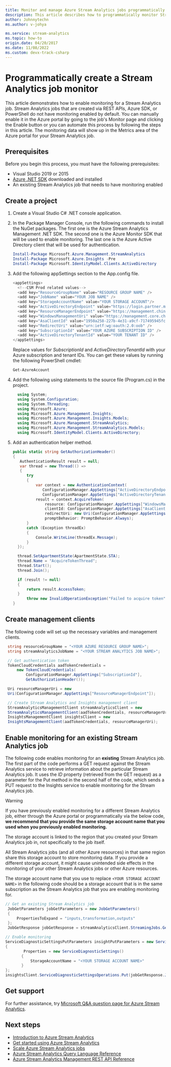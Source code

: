 ```yaml
---
title: Monitor and manage Azure Stream Analytics jobs programmatically
description: This article describes how to programmatically monitor Stream Analytics jobs created via REST APIs, Azure SDK, or PowerShell.
author: Johnnytechn
ms.author: v-johya

ms.service: stream-analytics
ms.topic: how-to
origin.date: 04/20/2017
ms.date: 11/08/2022
ms.custom: devx-track-csharp
---
```


# Programmatically create a Stream Analytics job monitor

This article demonstrates how to enable monitoring for a Stream Analytics job. Stream Analytics jobs that are created via REST APIs, Azure SDK, or PowerShell do not have monitoring enabled by default. You can manually enable it in the Azure portal by going to the job's Monitor page and clicking the Enable button or you can automate this process by following the steps in this article. The monitoring data will show up in the Metrics area of the Azure portal for your Stream Analytics job.

## Prerequisites

Before you begin this process, you must have the following prerequisites:

* Visual Studio 2019 or 2015
* [Azure .NET SDK](/downloads/) downloaded and installed
* An existing Stream Analytics job that needs to have monitoring enabled

## Create a project

1. Create a Visual Studio C# .NET console application.
2. In the Package Manager Console, run the following commands to install the NuGet packages. The first one is the Azure Stream Analytics Management .NET SDK. The second one is the Azure Monitor SDK that will be used to enable monitoring. The last one is the Azure Active Directory client that will be used for authentication.
   
   ```powershell
   Install-Package Microsoft.Azure.Management.StreamAnalytics
   Install-Package Microsoft.Azure.Insights -Pre
   Install-Package Microsoft.IdentityModel.Clients.ActiveDirectory
   ```
3. Add the following appSettings section to the App.config file.
   
   ```csharp
   <appSettings>
     <!--CSM Prod related values-->
     <add key="ResourceGroupName" value="RESOURCE GROUP NAME" />
     <add key="JobName" value="YOUR JOB NAME" />
     <add key="StorageAccountName" value="YOUR STORAGE ACCOUNT"/>
     <add key="ActiveDirectoryEndpoint" value="https://login.partner.microsoftonline.cn/" />
     <add key="ResourceManagerEndpoint" value="https://management.chinacloudapi.cn/" />
     <add key="WindowsManagementUri" value="https://management.core.chinacloudapi.cn/" />
     <add key="AsaClientId" value="1950a258-227b-4e31-a9cf-717495945fc2" />
     <add key="RedirectUri" value="urn:ietf:wg:oauth:2.0:oob" />
     <add key="SubscriptionId" value="YOUR AZURE SUBSCRIPTION ID" />
     <add key="ActiveDirectoryTenantId" value="YOUR TENANT ID" />
   </appSettings>
   ```
   Replace values for *SubscriptionId* and *ActiveDirectoryTenantId* with your Azure subscription and tenant IDs. You can get these values by running the following PowerShell cmdlet:
   
   ```powershell
   Get-AzureAccount
   ```
4. Add the following using statements to the source file (Program.cs) in the project.
   
   ```csharp
     using System;
     using System.Configuration;
     using System.Threading;
     using Microsoft.Azure;
     using Microsoft.Azure.Management.Insights;
     using Microsoft.Azure.Management.Insights.Models;
     using Microsoft.Azure.Management.StreamAnalytics;
     using Microsoft.Azure.Management.StreamAnalytics.Models;
     using Microsoft.IdentityModel.Clients.ActiveDirectory;
   ```
5. Add an authentication helper method.

   ```csharp   
   public static string GetAuthorizationHeader()
   {
      AuthenticationResult result = null;
      var thread = new Thread(() =>
      {
         try
         {
             var context = new AuthenticationContext(
                ConfigurationManager.AppSettings["ActiveDirectoryEndpoint"] +
                ConfigurationManager.AppSettings["ActiveDirectoryTenantId"]);
             result = context.AcquireToken(
                 resource: ConfigurationManager.AppSettings["WindowsManagementUri"],
                 clientId: ConfigurationManager.AppSettings["AsaClientId"],
                 redirectUri: new Uri(ConfigurationManager.AppSettings["RedirectUri"]),
                 promptBehavior: PromptBehavior.Always);
         }
         catch (Exception threadEx)
         {
             Console.WriteLine(threadEx.Message);
         }
     });

     thread.SetApartmentState(ApartmentState.STA);
     thread.Name = "AcquireTokenThread";
     thread.Start();
     thread.Join();
   
     if (result != null)
     {
         return result.AccessToken;
     }
         throw new InvalidOperationException("Failed to acquire token");
   }
   ```

## Create management clients

The following code will set up the necessary variables and management clients.

   ```csharp
    string resourceGroupName = "<YOUR AZURE RESOURCE GROUP NAME>";
    string streamAnalyticsJobName = "<YOUR STREAM ANALYTICS JOB NAME>";

    // Get authentication token
    TokenCloudCredentials aadTokenCredentials =
        new TokenCloudCredentials(
            ConfigurationManager.AppSettings["SubscriptionId"],
            GetAuthorizationHeader());

    Uri resourceManagerUri = new
    Uri(ConfigurationManager.AppSettings["ResourceManagerEndpoint"]);

    // Create Stream Analytics and Insights management client
    StreamAnalyticsManagementClient streamAnalyticsClient = new
    StreamAnalyticsManagementClient(aadTokenCredentials, resourceManagerUri);
    InsightsManagementClient insightsClient = new
    InsightsManagementClient(aadTokenCredentials, resourceManagerUri);
   ```

## Enable monitoring for an existing Stream Analytics job

The following code enables monitoring for an **existing** Stream Analytics job. The first part of the code performs a GET request against the Stream Analytics service to retrieve information about the particular Stream Analytics job. It uses the *ID* property (retrieved from the GET request) as a parameter for the Put method in the second half of the code, which sends a PUT request to the Insights service to enable monitoring for the Stream Analytics job.

> [!WARNING]
> If you have previously enabled monitoring for a different Stream Analytics job, either through the Azure portal or programmatically via the below code, **we recommend that you provide the same storage account name that you used when you previously enabled monitoring.**
> 
> The storage account is linked to the region that you created your Stream Analytics job in, not specifically to the job itself.
> 
> All Stream Analytics jobs (and all other Azure resources) in that same region share this storage account to store monitoring data. If you provide a different storage account, it might cause unintended side effects in the monitoring of your other Stream Analytics jobs or other Azure resources.
> 
> The storage account name that you use to replace `<YOUR STORAGE ACCOUNT NAME>` in the following code should be a storage account that is in the same subscription as the Stream Analytics job that you are enabling monitoring for.
> 
> 
>    ```csharp
>    // Get an existing Stream Analytics job
>     JobGetParameters jobGetParameters = new JobGetParameters()
>     {
>         PropertiesToExpand = "inputs,transformation,outputs"
>     };
>     JobGetResponse jobGetResponse = streamAnalyticsClient.StreamingJobs.Get(resourceGroupName, streamAnalyticsJobName, jobGetParameters);
>
>    // Enable monitoring
>    ServiceDiagnosticSettingsPutParameters insightPutParameters = new ServiceDiagnosticSettingsPutParameters()
>    {
>            Properties = new ServiceDiagnosticSettings()
>           {
>               StorageAccountName = "<YOUR STORAGE ACCOUNT NAME>"
>           }
>    };
>   insightsClient.ServiceDiagnosticSettingsOperations.Put(jobGetResponse.Job.Id, insightPutParameters);
>   ```


## Get support

For further assistance, try [Microsoft Q&A question page for Azure Stream Analytics](https://learn.microsoft.com/answers/topics/azure-stream-analytics.html).

## Next steps

* [Introduction to Azure Stream Analytics](stream-analytics-introduction.md)
* [Get started using Azure Stream Analytics](stream-analytics-real-time-fraud-detection.md)
* [Scale Azure Stream Analytics jobs](stream-analytics-scale-jobs.md)
* [Azure Stream Analytics Query Language Reference](https://learn.microsoft.com/stream-analytics-query/stream-analytics-query-language-reference)
* [Azure Stream Analytics Management REST API Reference](https://learn.microsoft.com/rest/api/streamanalytics/)

